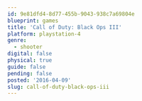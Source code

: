 ```yaml
---
id: 9e81dfd4-8d77-455b-9043-938c7a69804e
blueprint: games
title: 'Call of Duty: Black Ops III'
platform: playstation-4
genre:
  - shooter
digital: false
physical: true
guide: false
pending: false
posted: '2016-04-09'
slug: call-of-duty-black-ops-iii
---
```

